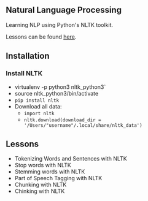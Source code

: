 Natural Language Processing
-----------------------

Learning NLP using Python's NLTK toolkit.

Lessons can be found [here](https://pythonprogramming.net/tokenizing-words-sentences-nltk-tutorial/).


Installation
----------------------

### Install NLTK

* virtualenv -p python3 nltk_python3`
* source nltk_python3/bin/activate
* `pip install nltk`
* Download all data:
    * `import nltk`
    * `nltk.download(download_dir = '/Users/"username"/.local/share/nltk_data')`

Lessons
----------------------
* Tokenizing Words and Sentences with NLTK
* Stop words with NLTK
* Stemming words with NLTK
* Part of Speech Tagging with NLTK
* Chunking with NLTK
* Chinking with NLTK

